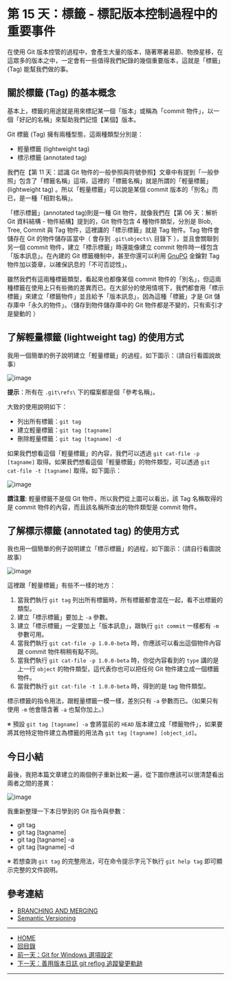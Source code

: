 第 15 天：標籤 - 標記版本控制過程中的重要事件
===========================================================

在使用 Git 版本控管的過程中，會產生大量的版本，隨著寒暑易節、物換星移，在這眾多的版本之中，一定會有一些值得我們紀錄的幾個重要版本，這就是「標籤」(Tag) 能幫我們做的事。

關於標籤 (Tag) 的基本概念
------------------------

基本上，標籤的用途就是用來標記某一個「版本」或稱為「commit 物件」，以一個「好記的名稱」來幫助我們記憶【某個】版本。

Git 標籤 (Tag) 擁有兩種型態，這兩種類型分別是：

* 輕量標籤 (lightweight tag) 
* 標示標籤 (annotated tag)

我們在【第 11 天：認識 Git 物件的一般參照與符號參照】文章中有提到「一般參照」包含了「標籤名稱」這項，這裡的「標籤名稱」就是所謂的「輕量標籤」(lightweight tag) 。所以「輕量標籤」可以說是某個 commit 版本的「別名」而已，是一種「相對名稱」。

「標示標籤」(annotated tag)則是一種 Git 物件，就像我們在【第 06 天：解析 Git 資料結構 - 物件結構】提到的，Git 物件包含 4 種物件類型，分別是 Blob, Tree, Commit 與 Tag 物件，這裡講的「標示標籤」就是 Tag 物件。Tag 物件會儲存在 Git 的物件儲存區當中（ 會存到 `.git\objects\` 目錄下 ），並且會關聯到另一個 commit 物件，建立「標示標籤」時還能像建立 commit 物件時一樣包含「版本訊息」。在內建的 Git 標籤機制中，甚至你還可以利用 [GnuPG](http://gnupg.org/) 金鑰對 Tag 物件加以簽章，以確保訊息的「不可否認性」。

雖然我們有這兩種標籤類型，看起來也都像某個 commit 物件的「別名」，但這兩種標籤在使用上只有些微的差異而已。在大部分的使用情境下，我們都會用「標示標籤」來建立「標籤物件」並且給予「版本訊息」，因為這種「標籤」才是 Git 儲存庫中「永久的物件」。（儲存到物件儲存庫中的 Git 物件都是不變的，只有索引才是變動的 ）

了解輕量標籤 (lightweight tag) 的使用方式
---------------------------------------

我用一個簡單的例子說明建立「輕量標籤」的過程，如下圖示：（請自行看圖說故事）

![image](../figures/15/01.png)

**提示**：所有在 `.git\refs\` 下的檔案都是個「參考名稱」。

大致的使用說明如下：

* 列出所有標籤：`git tag`
* 建立輕量標籤：`git tag [tagname]`
* 刪除輕量標籤：`git tag [tagname] -d`

如果我們想看這個「輕量標籤」的內容，我們可以透過 `git cat-file -p [tagname]` 取得。如果我們想看這個「輕量標籤」的物件類型，可以透過 `git cat-file -t [tagname]` 取得。如下圖示：

![image](../figures/15/02.png)

**請注意**: 輕量標籤不是個 Git 物件，所以我們從上圖可以看出，該 Tag 名稱取得的是 commit 物件的內容，而且該名稱所查出的物件類型是 commit 物件。

了解標示標籤 (annotated tag) 的使用方式
------------------------------------

我也用一個簡單的例子說明建立「標示標籤」的過程，如下圖示：（請自行看圖說故事）

![image](../figures/15/03.png)

這裡跟「輕量標籤」有些不一樣的地方：

1. 當我們執行 `git tag` 列出所有標籤時，所有標籤都會混在一起，看不出標籤的類型。
2. 建立「標示標籤」要加上 `-a` 參數。
3. 建立「標示標籤」一定要加上「版本訊息」，跟執行 `git commit` 一樣都有 `-m` 參數可用。
4. 當我們執行 `git cat-file -p 1.0.0-beta` 時，你應該可以看出這個物件內容跟 commit 物件稍稍有點不同。
5. 當我們執行 `git cat-file -p 1.0.0-beta` 時，你從內容看到的 `type` 講的是上一行 `object` 的物件類型，這代表你也可以把任何 Git 物件建立成一個標籤物件。
6. 當我們執行 `git cat-file -t 1.0.0-beta` 時，得到的是 tag 物件類型。

標示標籤的指令用法，跟輕量標籤一模一樣，差別只有 `-a` 參數而已。（如果只有使用 `-m` 他會隱含著 `-a` 也幫你加上。）

※ 預設 `git tag [tagname] -a` 會將當前的 `HEAD` 版本建立成「標籤物件」，如果要將其他特定物件建立為標籤的用法為 `git tag [tagname] [object_id]`。


今日小結
-------

最後，我把本篇文章建立的兩個例子重新比較一遍，從下圖你應該可以很清楚看出兩者之間的差異：

![image](../figures/15/04.png)

我重新整理一下本日學到的 Git 指令與參數：

* git tag
* git tag [tagname]
* git tag [tagname] -a
* git tag [tagname] -d

※ 若想查詢 `git tag` 的完整用法，可在命令提示字元下執行 `git help tag` 即可顯示完整的文件說明。

參考連結
-------

* [BRANCHING AND MERGING](http://gitref.org/branching/#tag)
* [Semantic Versioning](http://semver.org/)


-------
* [HOME](../README.md)
* [回目錄](README.md)
* [前一天：Git for Windows 選項設定](14.md)
* [下一天：善用版本日誌 git reflog 追蹤變更軌跡](16.md)

-------


